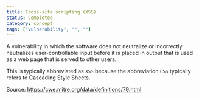 ```yaml
---
title: Cross-site scripting (XSS)
status: Completed
category: concept
tags: ["vulnerability", "", ""]
---
```


A vulnerability in which the software does not neutralize or incorrectly neutralizes user-controllable input before it is placed in output that is used as a web page that is served to other users.

This is typically abbreviated as `XSS` because the abbreviation `CSS` typically refers to Cascading Style Sheets.

Source: https://cwe.mitre.org/data/definitions/79.html
